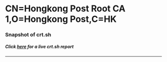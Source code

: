 # CN=Hongkong Post Root CA 1,O=Hongkong Post,C=HK
### Snapshot of crt.sh
##### Click [here](https://crt.sh/?q=Serial_0465) for a live crt.sh report

---
